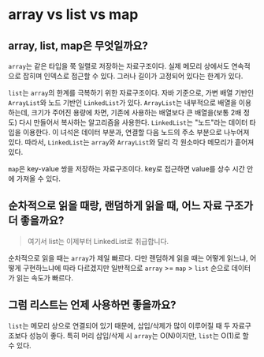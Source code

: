 # array vs list vs map

## array, list, map은 무엇일까요?

`array`는 같은 타입을 쭉 일렬로 저장하는 자료구조이다. 실제 메모리 상에서도 연속적으로 잡히며 인덱스로 접근할 수 있다. 그러나 길이가 고정되어 있다는 한계가 있다. 

`list`는 `array`의 한계를 극복하기 위한 자료구조이다. 자바 기준으로, 가변 배열 기반인 `ArrayList`와 노드 기반인 `LinkedList`가 있다. `ArrayList`는 내부적으로 배열을 이용하는데, 크기가 주어진 용량에 차면, 기존에 사용하는 배열보다 큰 배열을(보통 2배 정도) 다시 만들어서 복사하는 알고리즘을 사용한다. `LinkedList`는 "노드"라는 데이터 타입을 이용한다. 이 녀석은 데이터 부분과, 연결할 다음 노드의 주소 부분으로 나누어져 있다. 따라서, `LinkedList`는 `array`와 `ArrayList`와 달리 각 원소마다 메모리가 흩어져 있다.

`map`은 key-value 쌍을 저장하는 자료구조이다. key로 접근하면 value를 상수 시간 안에 가져올 수 있다.


## 순차적으로 읽을 때랑, 랜덤하게 읽을 때, 어느 자료 구조가 더 좋을까요?

> 여기서 list는 이제부터 LinkedList로 취급합니다.

순차적으로 읽을 때는 `array`가 제일 빠르다. 다만 랜덤하게 읽을 때는 어떻게 읽느냐, 어떻게 구현하느냐에 따라 다르겠지만 일반적으로 `array` >= `map` > `list` 순으로 데이터가 읽는 속도가 빠르다.


## 그럼 리스트는 언제 사용하면 좋을까요?

`list`는 메모리 상으로 연결되어 있기 때문에, 삽입/삭제가 많이 이루어질 때 두 자료구조보다 성능이 좋다. 특히 머리 삽입/삭제 시 `array`는 O(N)이지만, `list`는 O(1)로 할 수 있다.
